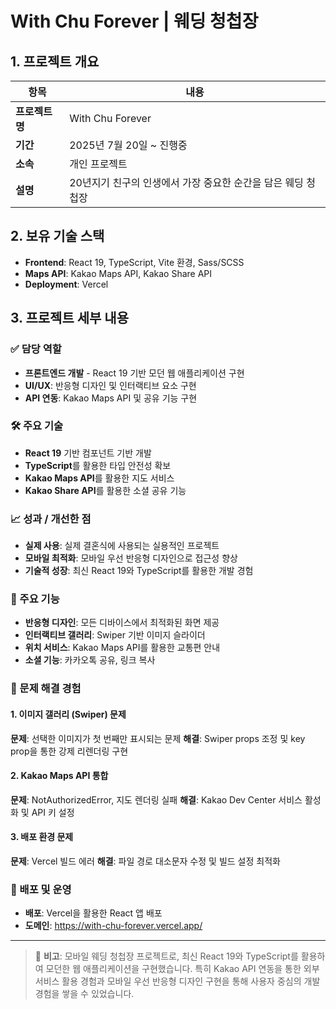 # With Chu Forever | 웨딩 청첩장

## 1. 프로젝트 개요

| 항목           | 내용                                                                 |
|----------------|----------------------------------------------------------------------|
| **프로젝트명** | With Chu Forever | 웨딩 청첩장 |
| **기간**       | 2025년 7월 20일 ~ 진행중                          |
| **소속**       | 개인 프로젝트 |
| **설명**       | 20년지기 친구의 인생에서 가장 중요한 순간을 담은 웨딩 청첩장 |

## 2. 보유 기술 스택

- **Frontend**: React 19, TypeScript, Vite 환경, Sass/SCSS
- **Maps API**: Kakao Maps API, Kakao Share API
- **Deployment**: Vercel

## 3. 프로젝트 세부 내용

### ✅ 담당 역할

- **프론트엔드 개발** - React 19 기반 모던 웹 애플리케이션 구현
- **UI/UX**: 반응형 디자인 및 인터랙티브 요소 구현
- **API 연동**: Kakao Maps API 및 공유 기능 구현

### 🛠️ 주요 기술

- **React 19** 기반 컴포넌트 기반 개발
- **TypeScript**를 활용한 타입 안전성 확보
- **Kakao Maps API**를 활용한 지도 서비스
- **Kakao Share API**를 활용한 소셜 공유 기능

### 📈 성과 / 개선한 점

- **실제 사용**: 실제 결혼식에 사용되는 실용적인 프로젝트
- **모바일 최적화**: 모바일 우선 반응형 디자인으로 접근성 향상
- **기술적 성장**: 최신 React 19와 TypeScript를 활용한 개발 경험

### 🎯 주요 기능

- **반응형 디자인**: 모든 디바이스에서 최적화된 화면 제공
- **인터랙티브 갤러리**: Swiper 기반 이미지 슬라이더
- **위치 서비스**: Kakao Maps API를 활용한 교통편 안내
- **소셜 기능**: 카카오톡 공유, 링크 복사

### 🤝 문제 해결 경험

#### 1. 이미지 갤러리 (Swiper) 문제
**문제**: 선택한 이미지가 첫 번째만 표시되는 문제
**해결**: Swiper props 조정 및 key prop을 통한 강제 리렌더링 구현

#### 2. Kakao Maps API 통합
**문제**: NotAuthorizedError, 지도 렌더링 실패
**해결**: Kakao Dev Center 서비스 활성화 및 API 키 설정

#### 3. 배포 환경 문제
**문제**: Vercel 빌드 에러
**해결**: 파일 경로 대소문자 수정 및 빌드 설정 최적화

### 🚀 배포 및 운영

- **배포**: Vercel을 활용한 React 앱 배포
- **도메인**: https://with-chu-forever.vercel.app/

---

> 📌 **비고**: 모바일 웨딩 청첩장 프로젝트로, 최신 React 19와 TypeScript를 활용하여 모던한 웹 애플리케이션을 구현했습니다. 특히 Kakao API 연동을 통한 외부 서비스 활용 경험과 모바일 우선 반응형 디자인 구현을 통해 사용자 중심의 개발 경험을 쌓을 수 있었습니다.
